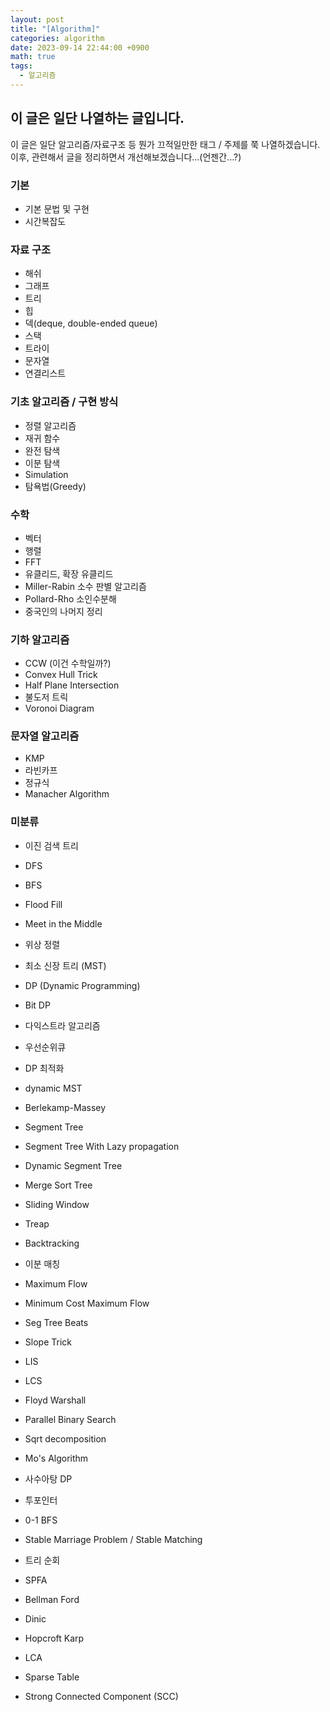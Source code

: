 ```yaml
---
layout: post
title: "[Algorithm]"
categories: algorithm
date: 2023-09-14 22:44:00 +0900
math: true
tags:
  - 알고리즘
---
```


## 이 글은 일단 나열하는 글입니다.

이 글은 일단 알고리즘/자료구조 등 뭔가 끄적일만한 태그 / 주제를 쭉 나열하겠습니다.
이후, 관련해서 글을 정리하면서 개선해보겠습니다...(언젠간...?)

### 기본
- 기본 문법 및 구현
- 시간복잡도


### 자료 구조
- 해쉬
- 그래프
- 트리
- 힙
- 덱(deque, double-ended queue)
- 스택
- 트라이
- 문자열
- 연결리스트


### 기초 알고리즘 / 구현 방식
- 정렬 알고리즘
- 재귀 함수
- 완전 탐색
- 이분 탐색
- Simulation
- 탐욕법(Greedy)

### 수학
- 벡터
- 행렬
- FFT
- 유클리드, 확장 유클리드
- Miller-Rabin 소수 판별 알고리즘
- Pollard-Rho 소인수분해
- 중국인의 나머지 정리


### 기하 알고리즘
- CCW (이건 수학일까?)
- Convex Hull Trick
- Half Plane Intersection
- 불도저 트릭
- Voronoi Diagram

### 문자열 알고리즘
- KMP
- 라빈카프
- 정규식
- Manacher Algorithm

### 미분류

- 이진 검색 트리

- DFS
- BFS
- Flood Fill
- Meet in the Middle

- 위상 정렬
- 최소 신장 트리 (MST)

- DP (Dynamic Programming)
- Bit DP

- 다익스트라 알고리즘

- 우선순위큐
- DP 최적화
- dynamic MST
- Berlekamp-Massey




- Segment Tree
- Segment Tree With Lazy propagation
- Dynamic Segment Tree
- Merge Sort Tree

- Sliding Window
- Treap

- Backtracking


- 이분 매칭
- Maximum Flow
- Minimum Cost Maximum Flow
- Seg Tree Beats
- Slope Trick

- LIS
- LCS

- Floyd Warshall

- Parallel Binary Search
- Sqrt decomposition
- Mo's Algorithm


- 사수아탕 DP
- 투포인터

- 0-1 BFS


- Stable Marriage Problem / Stable Matching

- 트리 순회


- SPFA
- Bellman Ford
- Dinic

- Hopcroft Karp

- LCA
- Sparse Table
- Strong Connected Component (SCC)


